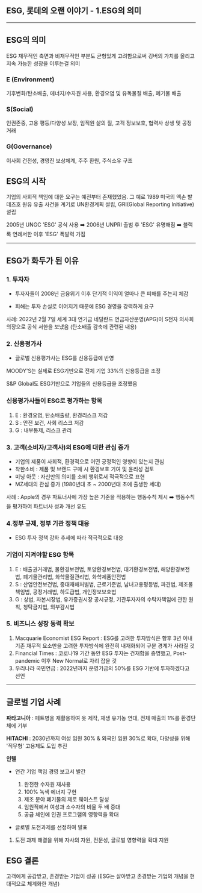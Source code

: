 ## ESG, 롯데의 오랜 이야기 - 1.ESG의 의미

---



## ESG의 의미

ESG 재무적인 측면과 비재무적인 부분도 균형있게 고려함으로써 깅버의 가치를 올리고 지속 가능한 성장을 이루는걸 의미

### E (Environment)

기후변화/탄소배출, 에너지/수자원 사용, 환경오염 및 유독물질 배출, 폐기물 배출

### S(Social)

인권존중, 고용 평등/다양성 보장, 임직원 삶의 질, 고객 정보보호, 협력사 상생 및 공정거래

### G(Governance)

이사회 건전성, 경영진 보상체계, 주주 환원, 주식소유 구조



## ESG의 시작

기업의 사회적 책임에 대한 요구는 예전부터 존재했었음. 그 예로 1989 미국의 엑손 발데즈호 원유 유출 사건을 계기로 UN환경계획 설립, GRI(Global Reporting Initiative) 설립

2005년 UNGC 'ESG' 공식 사용 :arrow_right: 2006년 UNPRI 출범 후 'ESG' 유명해짐 :arrow_right: 블랙록 연례서한 이후 'ESG' 폭발력 가짐

---



## ESG가 화두가 된 이유

### 1. 투자자

- 투자자들이 2008년 금융위기 이후 단기적 이익이 얼마나 큰 피해를 주는지 체감

- 피해는 투자 손실로 이어지기 때문에 ESG 경영을 강력하게 요구

사례: 2022년 2월 7일 세계 3대 연기금 네덜란드 연금자산운영(APG)이 S전자 의사회 의장으로 공식 서한을 보냈음 (탄소배출 감축에 관련된 내용)



### 2. 신용평가사

* 글로벌 신용평가사는 ESG를 신용등급에 반영

MOODY'S는 실제로 ESG기반으로 전체 기업 33%의 신용등급을 조정

S&P Global도 ESG기반으로 기업들의 신용등급을 조정헀음



### 신용평가사들이 ESG로 평가하는 항목

1. E : 환경오염, 탄소배출량, 환경리스크 저감
2. S : 안전 보건, 사회 리스크 저감
3. G : 내부통제, 리스크 관리



### 3. 고객(소비자/고객사)의 ESG에 대한 관심 증가

* 기업의 제품이 사회적, 환경적으로 어떤 긍정적인 영향이 있는지 관심
* 착한소비 : 제품 및 브랜드 구매 시 환경보호 기여 및 윤리성 검토
* 미닝 아웃 : 자신만의 의미를 소비 행위로서 적극적으로 표현
* MZ세대의 관심 증가 (1980년대 초 ~ 2000년대 초에 출생한 세대)

사례 : Apple의 경우 파트너사에 가장 높은 기준을 적용하는 행동수칙 제시 :arrow_right: 행동수칙을 평가하여 파트너사 성과 개선 유도



### 4.정부 규제, 정부 기관 정책 대응

* ESG 투자 정책 강화 추세에 따라 적극적으로 대응




### 기업이 지켜야할 ESG 항목

1. E : 배출권거래법, 물환경보전법, 토양환경보전법, 대기환경보전법, 해양환경보전법, 폐기물관리법, 화학물질관리법, 화학제품안전법
2. S : 산업안전보건법, 중대재해처벌법, 근로기준법, 남녀고용평등법, 파견법, 제조물책임법, 공정거래법, 하도급법, 개인정보보호법
3. G : 상법, 자본시장법, 유가증권시장 공시규정, 기관투자자의 수탁자책임에 관한 원칙, 청탁금지법, 외부감시법



### 5. 비즈니스 성장 동력 확보

1. Macquarie Economist ESG Report : ESG를 고려한 투자방식은 향후 3년 이내 기존 재무적 요소만을 고려한 투자방식에 완전히 내재화되어 구분 경계가 사라질 것
2. Financial Times : 코로나19 기간 동안 ESG 투자는 건재함을 증명했고, Post-pandemic 이후 New Normal로 자리 잡을 것
3. 우리나라 국민연금 : 2022년까지 운영기금의 50%를 ESG 기반에 투자하겠다고 선언

---



## 글로벌 기업 사례

**파타고니아** : 페트병을 재활용하여 옷 제작, 재생 유기농 연대, 전체 매출의 1%를 환경단체에 기부

**HITACHI** : 2030년까지 여성 임원 30% & 외국인 임원 30%로 확대, 다양성을 위해 '직무형' 고용제도 도입 추진

**인텔**

* 연간 기업 책임 경영 보고서 발간
  1. 완전한 수자원 재사용
  2. 100% 녹색 에너지 구현
  3. 제조 분야 폐기물의 제로 웨이스트 달성
  4. 임원직에서 여성과 소수자의 비율 두 배 증대
  5. 공급 체인에 인권 프로그램의 영향력을 확대



* 글로벌 도전과제를 선정하여 발표

1. 도전 과제 해결을 위해 자사의 자원, 전문성, 글로벌 영향력을 확대 지원



## ESG 결론

고객에게 공감받고, 존경받는 기업이 성공 (ESG는 살아받고 존경받는 기업의 개념을 현대적으로 체계화한 개념)

